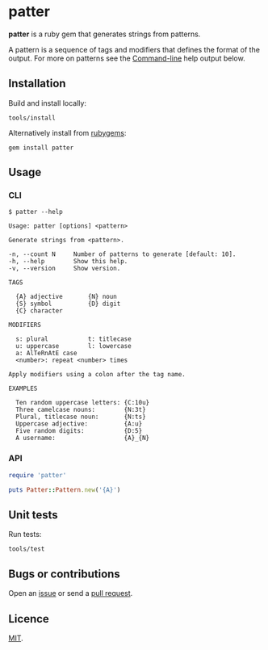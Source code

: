 # patter

**patter** is a ruby gem that generates strings from patterns.

A pattern is a sequence of tags and modifiers that defines the format of the output. For more on patterns see the [Command-line](#command-line-usage) help output below.

## Installation

Build and install locally:

```
tools/install
```

Alternatively install from [rubygems](https://rubygems.org/gems/patter):

```
gem install patter
```

## Usage

### CLI

```
$ patter --help

Usage: patter [options] <pattern>

Generate strings from <pattern>.

-n, --count N     Number of patterns to generate [default: 10].
-h, --help        Show this help.
-v, --version     Show version.

TAGS

  {A} adjective       {N} noun
  {S} symbol          {D} digit
  {C} character

MODIFIERS

  s: plural           t: titlecase
  u: uppercase        l: lowercase
  a: AlTeRnAtE case
  <number>: repeat <number> times

Apply modifiers using a colon after the tag name.

EXAMPLES

  Ten random uppercase letters: {C:10u}
  Three camelcase nouns:        {N:3t}
  Plural, titlecase noun:       {N:ts}
  Uppercase adjective:          {A:u}
  Five random digits:           {D:5}
  A username:                   {A}_{N}

```

### API

```rb
require 'patter'

puts Patter::Pattern.new('{A}')
```

## Unit tests

Run tests:

```
tools/test
```

## Bugs or contributions

Open an [issue](http://github.com/crdx/patter/issues) or send a [pull request](http://github.com/crdx/patter/pulls).

## Licence

[MIT](LICENCE.md).
